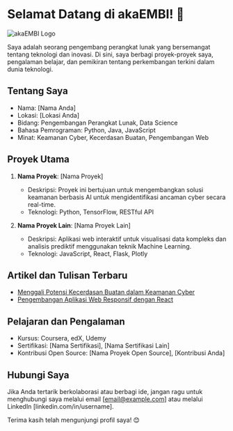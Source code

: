 # Selamat Datang di akaEMBI! 👋

![akaEMBI Logo](link-ke-gambar)

Saya adalah seorang pengembang perangkat lunak yang bersemangat tentang teknologi dan inovasi. Di sini, saya berbagi proyek-proyek saya, pengalaman belajar, dan pemikiran tentang perkembangan terkini dalam dunia teknologi.

## Tentang Saya
- Nama: [Nama Anda]
- Lokasi: [Lokasi Anda]
- Bidang: Pengembangan Perangkat Lunak, Data Science
- Bahasa Pemrograman: Python, Java, JavaScript
- Minat: Keamanan Cyber, Kecerdasan Buatan, Pengembangan Web

## Proyek Utama
1. **Nama Proyek**: [Nama Proyek]
   - Deskripsi: Proyek ini bertujuan untuk mengembangkan solusi keamanan berbasis AI untuk mengidentifikasi ancaman cyber secara real-time.
   - Teknologi: Python, TensorFlow, RESTful API

2. **Nama Proyek Lain**: [Nama Proyek Lain]
   - Deskripsi: Aplikasi web interaktif untuk visualisasi data kompleks dan analisis prediktif menggunakan teknik Machine Learning.
   - Teknologi: JavaScript, React, Flask, Plotly

## Artikel dan Tulisan Terbaru
- [Menggali Potensi Kecerdasan Buatan dalam Keamanan Cyber](link-ke-artikel1)
- [Pengembangan Aplikasi Web Responsif dengan React](link-ke-artikel2)

## Pelajaran dan Pengalaman
- Kursus: Coursera, edX, Udemy
- Sertifikasi: [Nama Sertifikasi], [Nama Sertifikasi Lain]
- Kontribusi Open Source: [Nama Proyek Open Source], [Kontribusi Anda]

## Hubungi Saya
Jika Anda tertarik berkolaborasi atau berbagi ide, jangan ragu untuk menghubungi saya melalui email [email@example.com] atau melalui LinkedIn [linkedin.com/in/username].

Terima kasih telah mengunjungi profil saya! 😊









<!-- ### Hi there 👋

**akaEMBI/akaEMBI** is a ✨ _special_ ✨ repository because its `README.md` (this file) appears on your GitHub profile.

Here are some ideas to get you started:

- 🔭 I’m currently working on ...
- 🌱 I’m currently learning ...
- 👯 I’m looking to collaborate on ...
- 🤔 I’m looking for help with ...
- 💬 Ask me about ...
- 📫 How to reach me: ...
- 😄 Pronouns: ...
- ⚡ Fun fact: ...

<br>

### Stats:

<a href="https://github.com/akaEMBI">
  <img src="https://github-readme-stats.vercel.app/api?username=akaEMBI&show_icons=true&theme=radical" alt="GitHub Stats" align="right" width="400px"/>
</a>

<br>

### Language:

<a href="https://github.com/akaEMBI">
  <img src="https://github-readme-stats.vercel.app/api/top-langs/?username=akaEMBI&layout=compact&show_icons=true&theme=radical" alt="Most Used Languages" align="right" width="400px" />
</a>

| <a href="https://github.com/akaEMBI/akaEMBI"><img align="center" src="https://github-readme-stats.vercel.app/api?username=akaEMBI&show_icons=true&include_all_commits=true&hide_border=true&bg_color=222831&title_color=FFD369&icon_color=0092CA&text_color=EEEEEE" alt="Adrian's github stats" /></a> | <a href="https://github.com/akaEMBI/akaEMBI"><img align="center" src="https://github-readme-stats.vercel.app/api/top-langs/?username=akaEMBI&layout=compact&theme=buefy&hide_border=true&bg_color=222831&title_color=FFD369&text_color=EEEEEE" /></a> |
| -->
